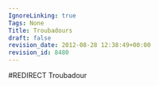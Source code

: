 ```yaml
---
IgnoreLinking: true
Tags: None
Title: Troubadours
draft: false
revision_date: 2012-08-28 12:38:49+00:00
revision_id: 8480
---
```


#REDIRECT Troubadour